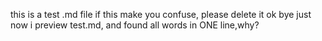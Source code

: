 
this is a test .md file
if this make you confuse, please delete it
ok bye
just now i preview test.md, and found all words in ONE line,why?
